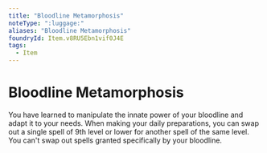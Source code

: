 ```yaml
---
title: "Bloodline Metamorphosis"
noteType: ":luggage:"
aliases: "Bloodline Metamorphosis"
foundryId: Item.v8RU5Ebn1vif0J4E
tags:
  - Item
---
```


# Bloodline Metamorphosis

You have learned to manipulate the innate power of your bloodline and adapt it to your needs. When making your daily preparations, you can swap out a single spell of 9th level or lower for another spell of the same level. You can't swap out spells granted specifically by your bloodline.
